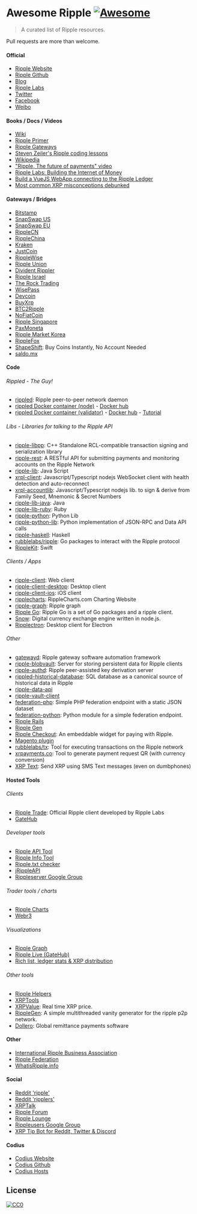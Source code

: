 # Awesome Ripple [![Awesome](https://cdn.rawgit.com/sindresorhus/awesome/d7305f38d29fed78fa85652e3a63e154dd8e8829/media/badge.svg)](https://github.com/sindresorhus/awesome)

> A curated list of Ripple resources.

Pull requests are more than welcome.

#### Official

- [Ripple Website](https://ripple.com/)
- [Ripple Github](https://github.com/ripple/)
- [Blog](https://ripple.com/insights/)
- [Ripple Labs](https://ripple.com)
- [Twitter](https://twitter.com/ripple/)
- [Facebook](https://www.facebook.com/ripplepay/)
- [Weibo](http://www.weibo.com/RippleLabs/)

#### Books / Docs / Videos

- [Wiki](https://ripple.com/wiki/Main_Page)
- [Ripple Primer](https://ripple.com/ripple_primer.pdf)
- [Ripple Gateways](https://ripple.com/ripple-gateways.pdf)
- [Steven Zeiler's Ripple coding lessons](https://www.youtube.com/user/stevenzeiler/videos?flow=grid&view=0)
- [Wikipedia](<https://en.wikipedia.org/wiki/Ripple_(payment_protocol)>)
- ["Ripple, The future of payments" video](https://vimeo.com/73887321)
- [Ripple Labs: Building the Internet of Money](https://www.youtube.com/watch?v=aoixyCNWg5k)
- [Build a VueJS WebApp connecting to the Ripple Ledger](https://itnext.io/develop-awesome-webapps-using-vuejs-webpack-bda08ebb691c)
- [Most common XRP misconceptions debunked](https://fudbingo.com)

#### Gateways / Bridges

- [Bitstamp](http://www.bitstamp.net/)
- [SnapSwap US](https://snapswap.us/)
- [SnapSwap EU](https://snapswap.eu/)
- [RippleCN](http://www.rebopay.com/)
- [RippleChina](http://www.ripplechina.net/)
- [Kraken](https://www.kraken.com/)
- [JustCoin](https://justcoin.com/)
- [RippleWise](https://www.ripplewise.com/)
- [Ripple Union](https://xagate.com)
- [Divident Rippler](https://www.dividendrippler.com/)
- [Ripple Israel](http://rippleisrael.co.il/)
- [The Rock Trading](https://www.therocktrading.com/)
- [WisePass](https://wisepass.com/)
- [Devcoin](http://ripple.d.evco.in/)
- [BuyXrp](http://buyxrp.net/)
- [BTC2Ripple](https://btc2ripple.com/)
- [NoFiatCoin](http://www.nofiatcoin.com/)
- [Ripple Singapore](https://www.ripplesingapore.com/)
- [PaxMoneta](https://paxmoneta.com)
- [Ripple Market Korea](http://ripple-market.co.kr/)
- [RippleFox](https://ripplefox.com/)
- [ShapeShift](https://shapeshift.io): Buy Coins Instantly, No Account Needed
- [saldo.mx](http://saldo.mx/)

#### Code

###### Rippled - The Guy!

- [rippled](https://github.com/ripple/rippled/): Ripple peer-to-peer network daemon
- [rippled Docker container (node)](https://github.com/WietseWind/docker-rippled) - [Docker hub](https://hub.docker.com/r/xrptipbot/rippled/)
- [rippled Docker container (validator)](https://github.com/WietseWind/docker-rippled-validator) - [Docker hub](https://hub.docker.com/r/xrptipbot/rippledvalidator/) - [Tutorial](https://medium.com/@WietseWind/how-to-run-a-ripple-validator-digitalocean-7e5fca1c3d77)

###### Libs - Libraries for talking to the Ripple API

- [ripple-libpp](https://github.com/ripple/ripple-libpp): C++ Standalone RCL-compatible transaction signing and serialization library
- [ripple-rest](https://github.com/ripple/ripple-rest): A RESTful API for submitting payments and monitoring accounts on the Ripple Network
- [ripple-lib](https://github.com/ripple/ripple-lib/): Java Script
- [xrpl-client](https://www.npmjs.com/package/xrpl-client): Javascript/Typescript nodejs WebSocket client with health detection and auto-reconnect
- [xrpl-accountlib](https://www.npmjs.com/package/xrpl-accountlib): Javascript/Typescript nodejs lib. to sign & derive from Family Seed, Mnemonic & Secret Numbers
- [ripple-lib-java](https://github.com/ripple/ripple-lib-java/): Java
- [ripple-lib-ruby](https://github.com/kevinejohn/ripple-lib-rpc-ruby/): Ruby
- [ripple-python](https://github.com/miracle2k/ripple-python/): Python Lib
- [ripple-python-lib](https://github.com/arsenlosenko/python-ripple-lib): Python implementation of JSON-RPC and Data API calls
- [ripple-haskell](https://github.com/singpolyma/ripple-haskell/): Haskell
- [rubblelabs/ripple](https://github.com/rubblelabs/ripple): Go packages to interact with the Ripple protocol
- [RippleKit](https://github.com/xasos/RippleKit): Swift

###### Clients / Apps

- [ripple-client](https://github.com/ripple/ripple-client/): Web client
- [ripple-client-desktop](https://github.com/ripple/ripple-client-desktop): Desktop client
- [ripple-client-ios](https://github.com/ripple-unmaintained/ripple-client-ios): iOS client
- [ripplecharts](https://github.com/ripple/ripplecharts/): RippleCharts.com Charting Website
- [ripple-graph](https://github.com/ripple-unmaintained/ripple-graph): Ripple graph
- [Ripple Go](https://bitbucket.org/dchapes/ripple/): Ripple Go is a set of Go packages and a ripple client.
- [Snow](https://github.com/justcoin/snow): Digital currency exchange engine written in node.js.
- [Ripplectron](https://github.com/devjin0617/ripplectron): Desktop client for Electron

###### Other

- [gatewayd](https://github.com/ripple/gatewayd): Ripple gateway software automation framework
- [ripple-blobvault](https://github.com/ripple/ripple-blobvault): Server for storing persistent data for Ripple clients
- [ripple-authd](https://github.com/ripple/ripple-authd): Ripple peer-assisted key derivation server
- [rippled-historical-database](https://github.com/ripple/rippled-historical-database): SQL database as a canonical source of historical data in Ripple
- [ripple-data-api](https://github.com/ripple/ripple-data-api)
- [ripple-vault-client](ripple-vault-client)
- [federation-php](https://github.com/ripple-unmaintained/federation-php): Simple PHP federation endpoint with a static JSON dataset
- [federation-python](https://github.com/miracle2k/ripple-federation-python): Python module for a simple federation endpoint.
- [Ripple Rails](https://github.com/singpolyma/ripple-rails/)
- [Ripple Gen](https://github.com/CodeShark/RippleGen/)
- [Ripple Checkout](https://github.com/emschwartz/ripple-donate-widget): An embeddable widget for paying with Ripple.
- [Magento plugin](http://www.magentocommerce.com/magento-connect/ripple-json-rpc.html)
- [rubblelabs/tx](https://github.com/rubblelabs/tx): Tool for executing transactions on the Ripple network
- [xrpayments.co](https://xrpayments.co): Tool to generate payment request QR (with currency conversion)
- [XRP Text](https://xrptext.com): Send XRP using SMS Text messages (even on dumbphones)

#### Hosted Tools

###### Clients

- [Ripple Trade](https://rippletrade.com/): Official Ripple client developed by Ripple Labs
- [GateHub](https://gatehub.net/)

###### Developer tools

- [Ripple API Tool](https://ripple.com/build/websocket-tool/)
- [Ripple Info Tool](https://ripple.com/build/ripple-info-tool/)
- [Ripple.txt checker](https://ripple.com/tools/txt/)
- [jRippleAPI](https://github.com/pmarches/jStellarAPI)
- [Rippleserver Google Group](https://groups.google.com/forum/#!forum/ripple-server/)

###### Trader tools / charts

- [Ripple Charts](https://ripplecharts.com/)
- [Webr3](http://xrp.webr3.org/usd-xrp)

###### Visualizations

- [Ripple Graph](https://www.ripplecharts.com/%23/graph/)
- [Ripple Live (GateHub)](https://gatehub.net/live)
- [Rich list, ledger stats & XRP distribution](https://ledger.exposed)

###### Other tools

- [Ripple Helpers](https://github.com/vhpoet/ripple-helpers/)
- [XRPTools](http://xrptools.com/)
- [XRPValue](http://xrpvalue.com/): Real time XRP price.
- [RippleGen](https://github.com/CodeShark/RippleGen): A simple multithreaded vanity generator for the ripple p2p network.
- [Dollero](http://dollero.com/): Global remittance payments software

#### Other

- [International Ripple Business Association](http://www.ripplebusiness.org/)
- [Ripple Federation](http://ripplefederation.org/)
- [WhatisRipple.info](http://whatisripple.info/)

#### Social

- [Reddit 'ripple'](https://www.reddit.com/r/ripple/)
- [Reddit 'ripplers'](https://www.reddit.com/r/ripplers/)
- [XRPTalk](https://xrptalk.org/)
- [Ripple Forum](http://rippleforum.org/)
- [Ripple Lounge](http://www.ripplelounge.com/)
- [Rippleusers Google Group](https://groups.google.com/forum/#!forum/rippleusers)
- [XRP Tip Bot for Reddit, Twitter & Discord](https://xrptipbot.com)

#### Codius

- [Codius Website](https://codius.org/)
- [Codius Github](https://github.com/codius)
- [Codius Hosts](http://codiushosts.com/)

## License

[![CC0](https://i.creativecommons.org/p/zero/1.0/88x31.png)](https://creativecommons.org/publicdomain/zero/1.0/)
